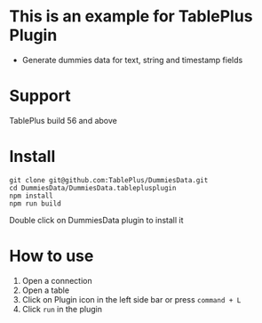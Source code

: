 # This is an example for TablePlus Plugin

- Generate dummies data for text, string and timestamp fields

# Support

TablePlus build 56 and above

# Install

```
git clone git@github.com:TablePlus/DummiesData.git
cd DummiesData/DummiesData.tableplusplugin
npm install
npm run build
```

Double click on DummiesData plugin to install it

# How to use

1. Open a connection
2. Open a table
3. Click on Plugin icon in the left side bar or press `command + L`
4. Click `run` in the plugin